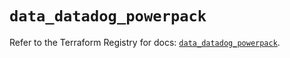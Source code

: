 # `data_datadog_powerpack`

Refer to the Terraform Registry for docs: [`data_datadog_powerpack`](https://registry.terraform.io/providers/datadog/datadog/3.60.0/docs/data-sources/powerpack).
